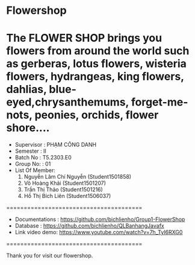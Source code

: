 Flowershop
=======================================
The FLOWER SHOP brings you flowers from around the world such as gerberas, lotus flowers, wisteria flowers, hydrangeas, king flowers, dahlias, blue-eyed,chrysanthemums, forget-me-nots, peonies, orchids, flower shore....
=======================================
+ Supervisor		: PHẠM CÔNG DANH
+ Semester		: II	
+ Batch No		: T5.2303.E0
+ Group No:		: 01
+ List Of Member:
	1. Nguyễn Lâm Chí Nguyễn (Student1501858)
	2. Võ Hoàng Khải (Student1501207)
	3. Trần Thị Thảo (Student1501216)
	4. Hồ Thị Bích Liên (Student1506037)	
 
=======================================
+ Documentations : https://github.com/bichlienho/Group1-FlowerShop
+ Database : https://github.com/bichlienho/QLBanhangJavafx
+ Link video demo: https://www.youtube.com/watch?v=7h_TyI6RXG0


=======================================	

Thank you for visit our flowershop.

